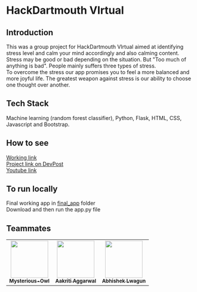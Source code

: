 # HackDartmouth VIrtual
## Introduction
This was a group project for HackDartmouth VIrtual aimed at identifying stress level and calm your mind accordingly and also calming content.<br>
Stress may be good or bad depending on the situation. But "Too much of anything is bad". People mainly suffers three types of stress.<br> To overcome the stress our app promises you to feel a more balanced and more joyful life. The greatest weapon against stress is our ability to choose one thought over another.<br>

## Tech Stack
Machine learning (random forest classifier), Python, Flask, HTML, CSS, Javascript and Bootstrap.

## How to see
[Working link](http://mysteriousowl.pythonanywhere.com/) <br>
[Project link on DevPost](https://devpost.com/software/selfaid) <br>
[Youtube link](https://www.youtube.com/watch?v=rqu7A0ZQR4A) <br>

## To run locally
Final working app in [final_app](https://github.com/Mysterious-Owl/hackdartmouth/tree/main/final_app) folder<br>
Download and then run the app.py file

## Teammates
<table>
  <tr>
    <td align="center"><a href="https://mysterious-owl.github.io/"><img src="https://avatars.githubusercontent.com/u/66870959?v=4" width="100px;" alt=""/><br /><sub><b>Mysterious-Owl</b></sub></a><br /></td>
    <td align="center"><a href="https://github.com/aakriti1318"><img src="https://avatars.githubusercontent.com/u/56245613?v=4" width="100px;" alt=""/><br /><sub><b>Aakriti Aggarwal</b></sub></a><br /></td>
    <td align="center"><a href="https://github.com/AbhishekLwagun/"><img src="https://avatars.githubusercontent.com/u/69157459?v=4" width="100px;" alt=""/><br /><sub><b>Abhishek Lwagun</b></sub></a><br /></td>
    </tr>
  </table>
  
